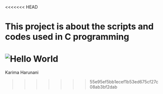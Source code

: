 <<<<<<< HEAD
# This project is about the scripts and codes used in C programming

![Hello World](https://user-images.githubusercontent.com/59466195/158979087-8b6b147c-a005-4c03-8762-7598c0b1a586.png)
=======
Karima Harunani
>>>>>>> 55e95ef5bb1ecef1b53ed675cf27c08ab3bf2dab
